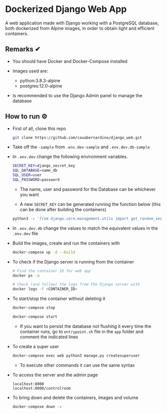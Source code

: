 # Dockerized Django Web App

A web application made with Django working with a PostgreSQL database, both dockerized from Alpine images, in order to obtain light and efficient containers.

## Remarks ✔

- You should have Docker and Docker-Compose installed

- Images used are:
    - python:3.8.3-alpine
    - postgres:12.0-alpine

- Is recommended to use the Django Admin panel to manage the database

## How to run ⚙

- First of all, clone this repo
    ```bash
    git clone https://github.com/cauabernardino/django_web.git
    ```

- Take off the `-sample` from `.env.dev-sample` and `.env.dev.db-sample`

- In `.env.dev` change the following environment variables.
    ```bash
    SECRET_KEY=django_secret_key
    SQL_DATABASE=name_db
    SQL_USER=user
    SQL_PASSWORD=password
    ```
    - The name, user and password for the Database can be whichever you want

    - A new `SECRET_KEY` can be generated running the function below (this can be done after building the containers)
    ```bash
    python3 -c 'from django.core.management.utils import get_random_secret_key; print(get_random_secret_key())'
    ```

- In `.env.dev.db` change the values to match the equivalent values in the `.env.dev` file


- Build the images, create and run the containers with

    ```bash
    docker-compose up -d --build
    ```

- To check if the Django server is running from the container

    ```bash
    # Find the container ID for web app
    docker ps -a

    # Check (and follow) the logs from the Django server with
    docker logs -f <CONTAINER_ID>  
    ```

- To start/stop the container without deleting it

    ```bash
    docker-compose stop

    docker-compose start
    ```

  - If you want to persist the database not flushing it every time the container runs, go to `entrypoint.sh` file in the `app` folder and comment the indicated lines

- To create a super user

    ```bash
    docker-compose exec web python3 manage.py createsuperuser
    ```
    - To execute other commands it can use the same syntax

- To access the server and the admin page
    ```web
    localhost:8000
    localhost:8000/controlroom
    ```

- To bring down and delete the containers, images and volume
    ```bash
    docker-compose down -v
    ```